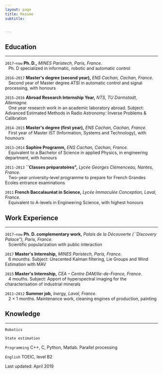 ```yaml
---
layout: page
title: Resume
subtitle: 


---
```



## Education
-------------------------------------------------------

`2017–now` __Ph. D.,__ _MINES Paristech, Paris, France._  
&ensp; Ph. D specialized in informatic, robotic and automatic control

`2016–2017` __Master's degree (second year),__ _ENS Cachan, Cachan, France._  
&ensp; Second year of Master degree ATSI in automatic control and signal processing, with honours

`2015–2016` __Abroad Research Internship Year,__ _NTS, TU Darmstadt, Allemagne._  
&ensp; One year research work in an academic laboratory abroad. Subject: Advanced Estimated Methods in Radio Astronomy: Inverse Problems & Calibration

`2014-2015` __Master's degree (first year),__ _ENS Cachan, Cachan, France._  
&ensp; First year of Master IST (Information, Systems and Technology), with hounours

`2013–2014` __Saphire Programm,__ _ENS Cachan, Cachan, France._  
&ensp; Equivalent to a Bachelor of Science in applied Physics, in engineering department, with honours

`2011–2013` __``Classes préparatoires",__ _Lycée Georges Clémenceau, Nantes, France._  
&ensp; Two-year university-level programme to prepare for French Grandes Ecoles entrance examinations

`2011` __French Baccalauréat in Science,__ _Lycée Immaculée Conception, Laval, France._  
&ensp; Equivalent to A-levels in Engineering Science, with highest honours


## Work Experience
------------------------------------------------------------

`2017–now` __Ph. D. complementary work,__ _Palais de la Découverte (``Discovery Palace"), Paris, France._  
&ensp; Scientific popularization with public interaction

`2017` __Master's Internship,__ _MINES Paristech, Paris, France._  
&ensp; 6 mounths. Subject: Unscented Kalman filtering, Lie Groups and Wind Estimation with MAV

`2015` __Master's Internship,__ _CEA – Centre DAM/Ile-de-France, France._  
&ensp; 4 mouths. Subject: Apport of hyperspectral imaging for the characterisation of industrial minerals

`2011–2012` __Summer job,__ _Inergy, Laval, France._  
&ensp; 2 × 1 months. Maintenance work, cleaning engines of production, painting

## Knowledge
------------------------------------------------------------

`Robotics`

`State estimation`

`Programming` C++, C, Python, Matlab.
Parallel processing

`English` TOEIC, level B2

Last updated: April 2019
